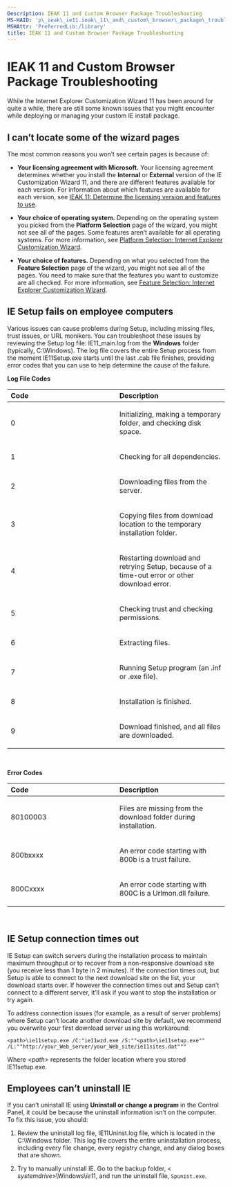 ```yaml
---
Description: IEAK 11 and Custom Browser Package Troubleshooting
MS-HAID: 'p\_ieak\_ie11.ieak\_11\_and\_custom\_browser\_package\_troubleshooting'
MSHAttr: 'PreferredLib:/library'
title: IEAK 11 and Custom Browser Package Troubleshooting
---
```


# IEAK 11 and Custom Browser Package Troubleshooting


While the Internet Explorer Customization Wizard 11 has been around for quite a while, there are still some known issues that you might encounter while deploying or managing your custom IE install package.

## I can’t locate some of the wizard pages


The most common reasons you won’t see certain pages is because of:

-   **Your licensing agreement with Microsoft.** Your licensing agreement determines whether you install the **Internal** or **External** version of the IE Customization Wizard 11, and there are different features available for each version. For information about which features are available for each version, see [IEAK 11: Determine the licensing version and features to use](ieak_11_determine_the_licensing_version_and_features_to_use.md).

-   **Your choice of operating system.** Depending on the operating system you picked from the **Platform Selection** page of the wizard, you might not see all of the pages. Some features aren’t available for all operating systems. For more information, see [Platform Selection: Internet Explorer Customization Wizard](platform_selection_internet_explorer_customization_wizard.md).

-   **Your choice of features.** Depending on what you selected from the **Feature Selection** page of the wizard, you might not see all of the pages. You need to make sure that the features you want to customize are all checked. For more information, see [Feature Selection: Internet Explorer Customization Wizard](feature_selection_internet_explorer_customization_wizard.md).

## IE Setup fails on employee computers


Various issues can cause problems during Setup, including missing files, trust issues, or URL monikers. You can troubleshoot these issues by reviewing the Setup log file: IE11\_main.log from the **Windows** folder (typically, C:\\Windows). The log file covers the entire Setup process from the moment IE11Setup.exe starts until the last .cab file finishes, providing error codes that you can use to help determine the cause of the failure.

**Log File Codes**

<table>
<colgroup>
<col width="50%" />
<col width="50%" />
</colgroup>
<thead>
<tr class="header">
<th align="left">Code</th>
<th align="left">Description</th>
</tr>
</thead>
<tbody>
<tr class="odd">
<td align="left"><p>0</p></td>
<td align="left"><p>Initializing, making a temporary folder, and checking disk space.</p></td>
</tr>
<tr class="even">
<td align="left"><p>1</p></td>
<td align="left"><p>Checking for all dependencies.</p></td>
</tr>
<tr class="odd">
<td align="left"><p>2</p></td>
<td align="left"><p>Downloading files from the server.</p></td>
</tr>
<tr class="even">
<td align="left"><p>3</p></td>
<td align="left"><p>Copying files from download location to the temporary installation folder.</p></td>
</tr>
<tr class="odd">
<td align="left"><p>4</p></td>
<td align="left"><p>Restarting download and retrying Setup, because of a time-out error or other download error.</p></td>
</tr>
<tr class="even">
<td align="left"><p>5</p></td>
<td align="left"><p>Checking trust and checking permissions.</p></td>
</tr>
<tr class="odd">
<td align="left"><p>6</p></td>
<td align="left"><p>Extracting files.</p></td>
</tr>
<tr class="even">
<td align="left"><p>7</p></td>
<td align="left"><p>Running Setup program (an .inf or .exe file).</p></td>
</tr>
<tr class="odd">
<td align="left"><p>8</p></td>
<td align="left"><p>Installation is finished.</p></td>
</tr>
<tr class="even">
<td align="left"><p>9</p></td>
<td align="left"><p>Download finished, and all files are downloaded.</p></td>
</tr>
</tbody>
</table>

 

**Error Codes**

<table>
<colgroup>
<col width="50%" />
<col width="50%" />
</colgroup>
<thead>
<tr class="header">
<th align="left">Code</th>
<th align="left">Description</th>
</tr>
</thead>
<tbody>
<tr class="odd">
<td align="left"><p>80100003</p></td>
<td align="left"><p>Files are missing from the download folder during installation.</p></td>
</tr>
<tr class="even">
<td align="left"><p>800bxxxx</p></td>
<td align="left"><p>An error code starting with 800b is a trust failure.</p></td>
</tr>
<tr class="odd">
<td align="left"><p>800Cxxxx</p></td>
<td align="left"><p>An error code starting with 800C is a Urlmon.dll failure.</p></td>
</tr>
</tbody>
</table>

 

## IE Setup connection times out


IE Setup can switch servers during the installation process to maintain maximum throughput or to recover from a non-responsive download site (you receive less than 1 byte in 2 minutes). If the connection times out, but Setup is able to connect to the next download site on the list, your download starts over. If however the connection times out and Setup can’t connect to a different server, it’ll ask if you want to stop the installation or try again.

To address connection issues (for example, as a result of server problems) where Setup can’t locate another download site by default, we recommend you overwrite your first download server using this workaround:

``` syntax
<path>\ie11setup.exe /C:"ie11wzd.exe /S:""<path>\ie11setup.exe"" /L:""http://your_Web_server/your_Web_site/ie11sites.dat"""
```

Where *&lt;path&gt;* represents the folder location where you stored IE11setup.exe.

## Employees can’t uninstall IE


If you can’t uninstall IE using **Uninstall or change a program** in the Control Panel, it could be because the uninstall information isn’t on the computer. To fix this issue, you should:

1.  Review the uninstall log file, IE11Uninst.log file, which is located in the C:\\Windows folder. This log file covers the entire uninstallation process, including every file change, every registry change, and any dialog boxes that are shown.

2.  Try to manually uninstall IE. Go to the backup folder, &lt; *systemdrive*&gt;\\Windows\\$ie11$, and run the uninstall file, `Spunist.exe`.

 

 



